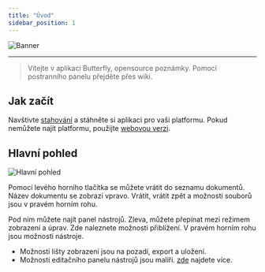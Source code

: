 ```yaml
---
title: "Úvod"
sidebar_position: 1
---
```


![Banner](/img/banner.png)

---

> Vítejte v aplikaci Butterfly, opensource poznámky. Pomocí postranního panelu přejděte přes wiki.

## Jak začít

Navštivte [stahování](/downloads) a stáhněte si aplikaci pro vaši platformu. Pokud nemůžete najít platformu, použijte [webovou verzi](https://v1.butterfly.linwood.dev).

## Hlavní pohled

![Hlavní pohled](main.png)

Pomocí levého horního tlačítka se můžete vrátit do seznamu dokumentů. Název dokumentu se zobrazí vpravo. Vrátit, vrátit zpět a možnosti souborů jsou v pravém horním rohu.

Pod ním můžete najít panel nástrojů. Zleva, můžete přepínat mezi režimem zobrazení a úprav. Zde naleznete možnosti přiblížení. V pravém horním rohu jsou možnosti nástroje.

- Možnosti lišty zobrazení jsou na pozadí, export a uložení.
- Možnosti editačního panelu nástrojů jsou malíři. [zde](background/intro) najdete více.

